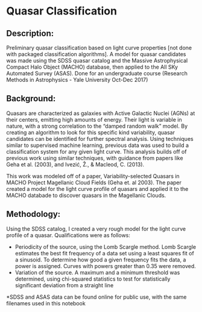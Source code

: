 # Quasar Classification

## Description:
Preliminary quasar classification based on light curve properties [not done with packaged classification algorithms]. A model for quasar candidates was made using the SDSS quasar catalog and the Massive Astrophysical Compact Halo Object (MACHO) database, then applied to the  All SKy Automated Survey (ASAS). Done for an undergraduate course (Research Methods in Astrophysics - Yale University Oct-Dec 2017)

## Background:
Quasars are characterized as galaxies with Active Galactic Nuclei (AGNs) at their centers, emitting high amounts of energy. Their light is variable in nature, with a strong correlation to the “damped random walk” model. By creating an algorithm to look for this specific kind variability, quasar candidates can be identified for further spectral analysis. Using techniques similar to supervised machine learning, previous data was used to build a classification system for any given light curve. This analysis builds off of previous work using similar techniques, with guidance from papers like Geha et al. (2003), and Ivezić, Ž., & Macleod, C. (2013).

This work was modeled off of a paper, Variability-selected Quasars in MACHO Project Magellanic Cloud Fields (Geha et. al 2003). The paper created a model for the light curve profile of quasars and applied it to the MACHO databade to discover quasars in the Magellanic Clouds.

## Methodology:
Using the SDSS catalog, I created a very rough model for the light curve profile of a quasar. Qualifications were as follows:
  - Periodicity of the source, using the Lomb Scargle method.
    Lomb Scargle estimates the best fit frequency of a data set using a least squares fit of a sinusoid. To determine how good a given frequency fits the data, a power is assigned. Curves with powers greater than 0.35 were removed.
  - Variation of the source.
    A maximum and a minimum threshold was determined, using chi-squared statistics to test for statistically significant deviation from a straight line
    
*SDSS and ASAS data can be found online for public use, with the same filenames used in this notebook
